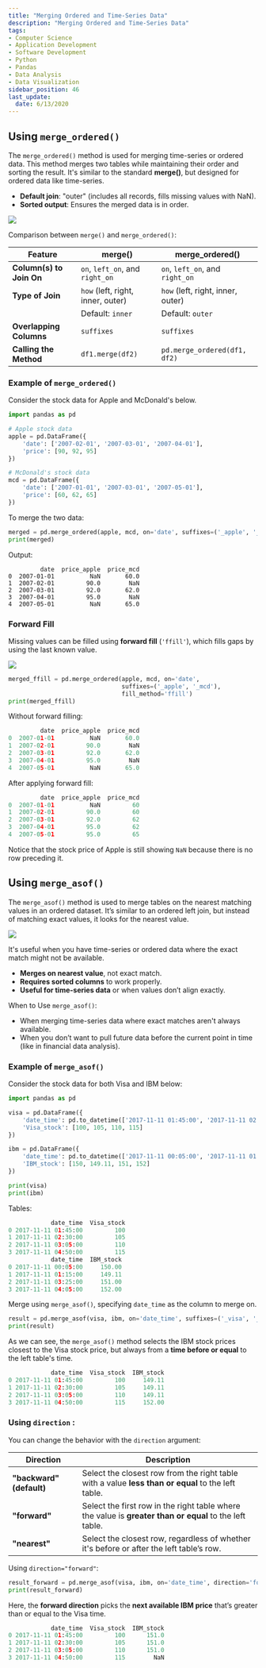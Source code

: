 ```yaml
---
title: "Merging Ordered and Time-Series Data"
description: "Merging Ordered and Time-Series Data"
tags:
- Computer Science
- Application Development
- Software Development
- Python
- Pandas
- Data Analysis
- Data Visualization
sidebar_position: 46
last_update:
  date: 6/13/2020
---
```




## Using `merge_ordered()`

The `merge_ordered()` method is used for merging time-series or ordered data. This method merges two tables while maintaining their order and sorting the result. It's similar to the standard **merge()**, but designed for ordered data like time-series.  

- **Default join**: "outer" (includes all records, fills missing values with NaN).  
- **Sorted output**: Ensures the merged data is in order. 

![](/img/docs/02112025-mergin-timeseries-data.png)

Comparison between `merge()` and `merge_ordered()`:

| **Feature**               | **merge()**                               | **merge_ordered()**                        |
|---------------------------|-------------------------------------------|-------------------------------------------|
| **Column(s) to Join On**  | `on`, `left_on`, and `right_on`           | `on`, `left_on`, and `right_on`           |
| **Type of Join**          | `how` (left, right, inner, outer)         | `how` (left, right, inner, outer)         |
|                           | Default: `inner`                          | Default: `outer`                          |
| **Overlapping Columns**   | `suffixes`                                | `suffixes`                                |
| **Calling the Method**    | `df1.merge(df2)`                          | `pd.merge_ordered(df1, df2)`              |


### Example of `merge_ordered()`

Consider the stock data for Apple and McDonald's below.

```python
import pandas as pd

# Apple stock data
apple = pd.DataFrame({
    'date': ['2007-02-01', '2007-03-01', '2007-04-01'],
    'price': [90, 92, 95]
})

# McDonald's stock data
mcd = pd.DataFrame({
    'date': ['2007-01-01', '2007-03-01', '2007-05-01'],
    'price': [60, 62, 65]
})
```

To merge the two data: 

```python 
merged = pd.merge_ordered(apple, mcd, on='date', suffixes=('_apple', '_mcd'))
print(merged)
```

Output:

```
         date  price_apple  price_mcd
0  2007-01-01          NaN       60.0
1  2007-02-01         90.0        NaN
2  2007-03-01         92.0       62.0
3  2007-04-01         95.0        NaN
4  2007-05-01          NaN       65.0
```

### Forward Fill  

Missing values can be filled using **forward fill** (`'ffill'`), which fills gaps by using the last known value.  

![](/img/docs/02112025-mergin-forward-fill.png)

```python
merged_ffill = pd.merge_ordered(apple, mcd, on='date', 
                                suffixes=('_apple', '_mcd'), 
                                fill_method='ffill')
print(merged_ffill)
```

Without forward filling:

```python
         date  price_apple  price_mcd
0  2007-01-01          NaN       60.0
1  2007-02-01         90.0        NaN
2  2007-03-01         92.0       62.0
3  2007-04-01         95.0        NaN
4  2007-05-01          NaN       65.0 
```

After applying forward fill:

```python
         date  price_apple  price_mcd
0  2007-01-01          NaN         60
1  2007-02-01         90.0         60
2  2007-03-01         92.0         62
3  2007-04-01         95.0         62
4  2007-05-01         95.0         65
```

Notice that the stock price of Apple is still showing `NaN` because there is no row preceding it.



## Using `merge_asof()`

The `merge_asof()` method is used to merge tables on the nearest matching values in an ordered dataset. It’s similar to an ordered left join, but instead of matching exact values, it looks for the nearest value. 

![](/img/docs/02112025-mergin-asof.png)

It's useful when you have time-series or ordered data where the exact match might not be available.

- **Merges on nearest value**, not exact match.
- **Requires sorted columns** to work properly.
- **Useful for time-series data** or when values don’t align exactly.

When to Use `merge_asof()`:

- When merging time-series data where exact matches aren't always available.
- When you don’t want to pull future data before the current point in time (like in financial data analysis).


### Example of `merge_asof()` 

Consider the stock data for both Visa and IBM below:

```python
import pandas as pd

visa = pd.DataFrame({
    'date_time': pd.to_datetime(['2017-11-11 01:45:00', '2017-11-11 02:30:00', '2017-11-11 03:05:00', '2017-11-11 04:50:00']),
    'Visa_stock': [100, 105, 110, 115]
})

ibm = pd.DataFrame({
    'date_time': pd.to_datetime(['2017-11-11 00:05:00', '2017-11-11 01:15:00', '2017-11-11 03:25:00', '2017-11-11 04:05:00']),
    'IBM_stock': [150, 149.11, 151, 152]
})

print(visa)
print(ibm)
```

Tables:

```python
            date_time  Visa_stock
0 2017-11-11 01:45:00         100
1 2017-11-11 02:30:00         105
2 2017-11-11 03:05:00         110
3 2017-11-11 04:50:00         115
            date_time  IBM_stock
0 2017-11-11 00:05:00     150.00
1 2017-11-11 01:15:00     149.11
2 2017-11-11 03:25:00     151.00
3 2017-11-11 04:05:00     152.00
```

Merge using `merge_asof()`, specifying `date_time` as the column to merge on.

```python
result = pd.merge_asof(visa, ibm, on='date_time', suffixes=('_visa', '_ibm'))
print(result)
```

As we can see, the `merge_asof()` method selects the IBM stock prices closest to the Visa stock price, but always from a **time before or equal** to the left table's time.

```python
            date_time  Visa_stock  IBM_stock
0 2017-11-11 01:45:00         100     149.11
1 2017-11-11 02:30:00         105     149.11
2 2017-11-11 03:05:00         110     149.11
3 2017-11-11 04:50:00         115     152.00
```

### Using `direction` :

You can change the behavior with the `direction` argument:

| Direction  | Description                                                                                  |
|------------|----------------------------------------------------------------------------------------------|
| **"backward" (default)** | Select the closest row from the right table with a value **less than or equal** to the left table. |
| **"forward"** | Select the first row in the right table where the value is **greater than or equal** to the left table. |
| **"nearest"** | Select the closest row, regardless of whether it's before or after the left table’s row. |

Using `direction="forward"`:

```python
result_forward = pd.merge_asof(visa, ibm, on='date_time', direction='forward')
print(result_forward)
```

Here, the **forward direction** picks the **next available IBM price** that’s greater than or equal to the Visa time.

```python
            date_time  Visa_stock  IBM_stock
0 2017-11-11 01:45:00         100      151.0
1 2017-11-11 02:30:00         105      151.0
2 2017-11-11 03:05:00         110      151.0
3 2017-11-11 04:50:00         115        NaN  
```


